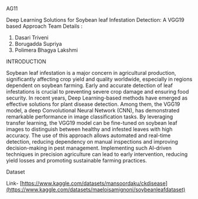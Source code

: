 AG11

Deep Learning Solutions for Soybean leaf Infestation Detection: A VGG19 based Approach
Team Details :

1. Dasari Triveni
2. Borugadda Supriya
3. Polimera Bhagya Lakshmi

INTRODUCTION

Soybean leaf infestation is a major concern in agricultural production, significantly affecting crop yield and quality worldwide, especially in regions dependent on soybean farming. Early and accurate detection of leaf infestations is crucial to preventing severe crop damage and ensuring food security. In recent years, Deep Learning-based methods have emerged as effective solutions for plant disease detection. Among them, the VGG19 model, a deep Convolutional Neural Network (CNN), has demonstrated remarkable performance in image classification tasks. By leveraging transfer learning, the VGG19 model can be fine-tuned on soybean leaf images to distinguish between healthy and infested leaves with high accuracy. The use of this approach allows automated and real-time detection, reducing dependency on manual inspections and improving decision-making in pest management. Implementing such AI-driven techniques in precision agriculture can lead to early intervention, reducing yield losses and promoting sustainable farming practices.

Dataset

Link- [https://www.kaggle.com/datasets/mansoordaku/ckdisease](https://www.kaggle.com/datasets/maeloisamignoni/soybeanleafdataset)
